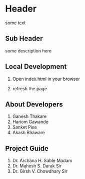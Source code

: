 # Header
some text

## Sub Header

some description here

## Local Development

1. Open index.html in your browser

2. refresh the page 

## About Developers
1. Ganesh Thakare
2. Hariom Gawande
3. Sanket Pise
4. Akash Bhaware

## Project Guide
1. Dr. Archana H. Sable Madam
2. Dr. Mahesh S. Darak Sir
3. Dr. Girsh V. Chowdhary Sir
